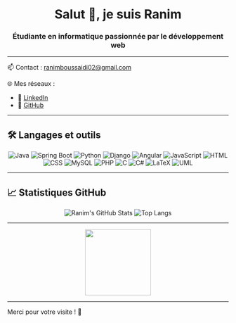 <h1 align="center">Salut 👋, je suis Ranim</h1>
<h3 align="center">Étudiante en informatique passionnée par le développement web</h3>

---





📫 Contact : [ranimboussaidi02@gmail.com](mailto:ranimboussaidi02@gmail.com)

🌐 Mes réseaux :  
- 💼 [LinkedIn](https://www.linkedin.com/in/ranim-boussaidi-265633300/)  
- 🧠 [GitHub](https://github.com/Ranim-roy)

---

## 🛠️ Langages et outils

<div align="center">

![Java](https://img.shields.io/badge/Java-ED8B00?style=for-the-badge&logo=java&logoColor=white)
![Spring Boot](https://img.shields.io/badge/Spring%20Boot-6DB33F?style=for-the-badge&logo=spring-boot&logoColor=white)
![Python](https://img.shields.io/badge/Python-3776AB?style=for-the-badge&logo=python&logoColor=white)
![Django](https://img.shields.io/badge/Django-092E20?style=for-the-badge&logo=django&logoColor=white)
![Angular](https://img.shields.io/badge/Angular-DD0031?style=for-the-badge&logo=angular&logoColor=white)
![JavaScript](https://img.shields.io/badge/JavaScript-F7DF1E?style=for-the-badge&logo=javascript&logoColor=black)
![HTML](https://img.shields.io/badge/HTML5-E34F26?style=for-the-badge&logo=html5&logoColor=white)
![CSS](https://img.shields.io/badge/CSS3-1572B6?style=for-the-badge&logo=css3&logoColor=white)
![MySQL](https://img.shields.io/badge/MySQL-00758F?style=for-the-badge&logo=mysql&logoColor=white)
![PHP](https://img.shields.io/badge/PHP-777BB4?style=for-the-badge&logo=php&logoColor=white)
![C](https://img.shields.io/badge/C-00599C?style=for-the-badge&logo=c&logoColor=white)
![C#](https://img.shields.io/badge/C%23-239120?style=for-the-badge&logo=c-sharp&logoColor=white)
![LaTeX](https://img.shields.io/badge/LaTeX-008080?style=for-the-badge&logo=latex&logoColor=white)
![UML](https://img.shields.io/badge/UML-000000?style=for-the-badge&logo=uml&logoColor=white)

</div>

---

## 📈 Statistiques GitHub

<div align="center">

![Ranim's GitHub Stats](https://github-readme-stats.vercel.app/api?username=Ranim-roy&show_icons=true&theme=tokyonight)
![Top Langs](https://github-readme-stats.vercel.app/api/top-langs/?username=Ranim-roy&layout=compact&theme=tokyonight)

</div>

---

<div align="center">
  <img height="150" src="https://media.giphy.com/media/M9gbBd9nbDrOTu1Mqx/giphy.gif"  />
</div>

---

Merci pour votre visite ! 🌟

